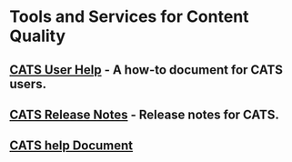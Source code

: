 # Tools and Services for Content Quality

## [CATS User Help](cats-release-notes.md) - A how-to document for CATS users.
## [CATS Release Notes](cats-release-notes.md) - Release notes for CATS.
## [CATS help Document](docs-content-e2e/CATSHelpDocuments/CATS-help-document.md)